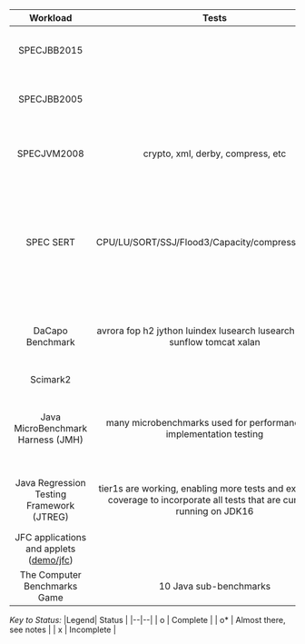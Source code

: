 |Workload| Tests |  Arm64 | Comments  | 
|:--:|:--:|:--:|:--:|
| SPECJBB2015 |  |o*  | Performance difference observed on a [TX2](https://github.com/microsoft/openjdk-aarch64/blob/master/Arm64_systems.md) running Linux | 
| SPECJBB2005 |  | o* | Performance difference observed on a TX2 running Linux |  
| SPECJVM2008 | crypto, xml, derby, compress, etc | o* | startup doesn't work on JDK8+ (we are at JDK16/current tip) | 
| SPEC SERT | CPU/LU/SORT/SSJ/Flood3/Capacity/compress/Sha256 |o* |Benchmark changes made to accomodate the new platform combo, upstream to SPEC, benchmark needs fixing with removal of Nashorn| 
| DaCapo Benchmark | avrora fop h2 jython luindex lusearch lusearch-fix pmd sunflow tomcat xalan  | o* | one benchmark utilizes an x86-64 dll. A few others don't work on JDK8+. Lower priority |
| Scimark2 |  |o  |  | 
|Java MicroBenchmark Harness (JMH) | many microbenchmarks used for performance and implementation testing | o* | we ran the 'jmh-jdk-microbenchmarks' suite on our [test platforms](https://github.com/microsoft/openjdk-aarch64/blob/master/Arm64_systems.md) and found no significant issues |
|Java Regression Testing Framework (JTREG)| tier1s are working, enabling more tests and expanding coverage to incorporate all tests that are currently running on JDK16| o*| We are enabling more tests every week and fixing bugs as we encounter them|
|JFC applications and applets ([demo/jfc](https://docs.oracle.com/javase/7/docs/technotes/samples/demos.html))| | o | VEH and SEH bug identified and fixed |
|The Computer Benchmarks Game|10 Java sub-benchmarks| x|Enablement and characterization work has started |

_Key to Status:_
|Legend| Status |
|--|--|
| o | Complete |
| o* | Almost there, see notes |
| x | Incomplete | 
